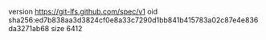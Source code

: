 version https://git-lfs.github.com/spec/v1
oid sha256:ed7b838aa3d3824cf0e8a33c7290d1bb841b415783a02c87e4e836da3271ab68
size 6412
